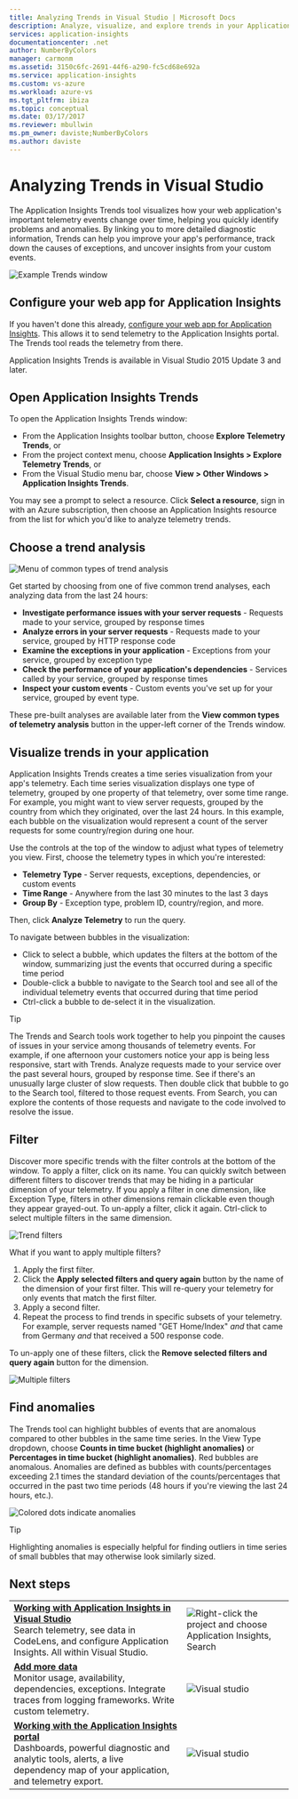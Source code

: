 ```yaml
---
title: Analyzing Trends in Visual Studio | Microsoft Docs
description: Analyze, visualize, and explore trends in your Application Insights telemetry in Visual Studio.
services: application-insights
documentationcenter: .net
author: NumberByColors
manager: carmonm
ms.assetid: 3150c6fc-2691-44f6-a290-fc5cd68e692a
ms.service: application-insights
ms.custom: vs-azure
ms.workload: azure-vs
ms.tgt_pltfrm: ibiza
ms.topic: conceptual
ms.date: 03/17/2017
ms.reviewer: mbullwin
ms.pm_owner: daviste;NumberByColors
ms.author: daviste
---
```

# Analyzing Trends in Visual Studio
The Application Insights Trends tool visualizes how your web application's important telemetry events change over time, helping you quickly identify problems and anomalies. By linking you to more detailed diagnostic information, Trends can help you improve your app's performance, track down the causes of exceptions, and uncover insights from your custom events.

![Example Trends window](./media/visual-studio-trends/app-insights-trends-hero-750.png)

## Configure your web app for Application Insights

If you haven't done this already, [configure your web app for Application Insights](../../application-insights/app-insights-overview.md). This allows it to send telemetry to the Application Insights portal. The Trends tool reads the telemetry from there.

Application Insights Trends is available in Visual Studio 2015 Update 3 and later.

## Open Application Insights Trends
To open the Application Insights Trends window:

* From the Application Insights toolbar button, choose **Explore Telemetry Trends**, or
* From the project context menu, choose **Application Insights > Explore Telemetry Trends**, or
* From the Visual Studio menu bar, choose **View > Other Windows > Application Insights Trends**.

You may see a prompt to select a resource. Click **Select a resource**, sign in with an Azure subscription, then choose an Application Insights resource from the list for which you'd like to analyze telemetry trends.

## Choose a trend analysis
![Menu of common types of trend analysis](./media/visual-studio-trends/app-insights-trends-1-750.png)

Get started by choosing from one of five common trend analyses, each analyzing data from the last 24 hours:

* **Investigate performance issues with your server requests** - Requests made to your service, grouped by response times
* **Analyze errors in your server requests** - Requests made to your service, grouped by HTTP response code
* **Examine the exceptions in your application** - Exceptions from your service, grouped by exception type
* **Check the performance of your application's dependencies** - Services called by your service, grouped by response times
* **Inspect your custom events** - Custom events you've set up for your service, grouped by event type.

These pre-built analyses are available later from the **View common types of telemetry analysis** button in the upper-left corner of the Trends window.

## Visualize trends in your application
Application Insights Trends creates a time series visualization from your app's telemetry. Each time series visualization displays one type of telemetry, grouped by one property of that telemetry, over some time range. For example, you might want to view server requests, grouped by the country from which they originated, over the last 24 hours. In this example, each bubble on the visualization would represent a count of the server requests for some country/region during one hour.

Use the controls at the top of the window to adjust what types of telemetry you view. First, choose the telemetry types in which you're interested:

* **Telemetry Type** - Server requests, exceptions, dependencies, or custom events
* **Time Range** - Anywhere from the last 30 minutes to the last 3 days
* **Group By** - Exception type, problem ID, country/region, and more.

Then, click **Analyze Telemetry** to run the query.

To navigate between bubbles in the visualization:

* Click to select a bubble, which updates the filters at the bottom of the window, summarizing just the events that occurred during a specific time period
* Double-click a bubble to navigate to the Search tool and see all of the individual telemetry events that occurred during that time period
* Ctrl-click a bubble to de-select it in the visualization.

> [!TIP]
> The Trends and Search tools work together to help you pinpoint the causes of issues in your service among thousands of telemetry events. For example, if one afternoon your customers notice your app is being less responsive, start with Trends. Analyze requests made to your service over the past several hours, grouped by response time. See if there's an unusually large cluster of slow requests. Then double click that bubble to go to the Search tool, filtered to those request events. From Search, you can explore the contents of those requests and navigate to the code involved to resolve the issue.
> 
> 

## Filter
Discover more specific trends with the filter controls at the bottom of the window. To apply a filter, click on its name. You can quickly switch between different filters to discover trends that may be hiding in a particular dimension of your telemetry. If you apply a filter in one dimension, like Exception Type, filters in other dimensions remain clickable even though they appear grayed-out. To un-apply a filter, click it again. Ctrl-click to select multiple filters in the same dimension.

![Trend filters](./media/visual-studio-trends/TrendsFiltering-750.png)

What if you want to apply multiple filters? 

1. Apply the first filter. 
2. Click the **Apply selected filters and query again** button by the name of the dimension of your first filter. This will re-query your telemetry for only events that match the first filter. 
3. Apply a second filter. 
4. Repeat the process to find trends in specific subsets of your telemetry. For example, server requests named "GET Home/Index" *and* that came from Germany *and* that received a 500 response code. 

To un-apply one of these filters, click the **Remove selected filters and query again** button for the dimension.

![Multiple filters](./media/visual-studio-trends/TrendsFiltering2-750.png)

## Find anomalies
The Trends tool can highlight bubbles of events that are anomalous compared to other bubbles in the same time series. In the View Type dropdown, choose **Counts in time bucket (highlight anomalies)** or **Percentages in time bucket (highlight anomalies)**. Red bubbles are anomalous. Anomalies are defined as bubbles with counts/percentages exceeding 2.1 times the standard deviation of the counts/percentages that occurred in the past two time periods (48 hours if you're viewing the last 24 hours, etc.).

![Colored dots indicate anomalies](./media/visual-studio-trends/TrendsAnomalies-750.png)

> [!TIP]
> Highlighting anomalies is especially helpful for finding outliers in time series of small bubbles that may otherwise look similarly sized.  
> 
> 

## <a name="next"></a>Next steps
|  |  |
| --- | --- |
| **[Working with Application Insights in Visual Studio](../../azure-monitor/app/visual-studio.md)**<br/>Search telemetry, see data in CodeLens, and configure Application Insights. All within Visual Studio. |![Right-click the project and choose Application Insights, Search](./media/visual-studio-trends/34.png) |
| **[Add more data](../../azure-monitor/app/asp-net-more.md)**<br/>Monitor usage, availability, dependencies, exceptions. Integrate traces from logging frameworks. Write custom telemetry. |![Visual studio](./media/visual-studio-trends/64.png) |
| **[Working with the Application Insights portal](../../azure-monitor/app/app-insights-dashboards.md)**<br/>Dashboards, powerful diagnostic and analytic tools, alerts, a live dependency map of your application, and telemetry export. |![Visual studio](./media/visual-studio-trends/62.png) |

